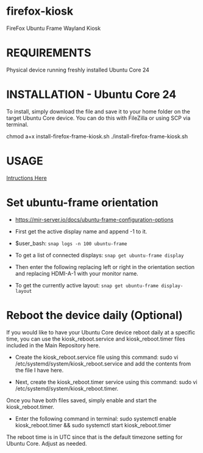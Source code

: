 # firefox-kiosk
FireFox Ubuntu Frame Wayland Kiosk

# REQUIREMENTS
Physical device running freshly installed Ubuntu Core 24

# INSTALLATION - Ubuntu Core 24
To install, simply download the file and save it to your home folder on the target Ubuntu Core device. You can do this with FileZilla or using SCP via terminal.

chmod a+x install-firefox-frame-kiosk.sh
./install-firefox-frame-kiosk.sh

# USAGE
[Intructions Here](https://nwdigital.cloud/blog/2024/11/01/build-firefox-ubuntu-frame-kiosk-on-ubuntu-core-24-with-mir-kiosk/)


# Set ubuntu-frame orientation
* https://mir-server.io/docs/ubuntu-frame-configuration-options

* First get the active display name and append -1 to it.

* $user_bash: `snap logs -n 100 ubuntu-frame`

* To get a list of connected displays: `snap get ubuntu-frame display`

* Then enter the following replacing left or right in the orientation section and replacing HDMI-A-1 with your monitor name.

* To get the currently active layout: `snap get ubuntu-frame display-layout`

# Reboot the device daily (Optional)
If you would like to have your Ubuntu Core device reboot daily at a specific time, you can use the kiosk_reboot.service and kiosk_reboot.timer files included in the Main Repository here.

* Create the kiosk_reboot.service file using this command:
sudo vi /etc/systemd/system/kiosk_reboot.service and add the contents from the file I have here.

* Next, create the kiosk_reboot.timer service using this command:
sudo vi /etc/systemd/system/kiosk_reboot.timer.

Once you have both files saved, simply enable and start the kiosk_reboot.timer.
* Enter the following command in terminal:
sudo systemctl enable kiosk_reboot.timer && sudo systemctl start kiosk_reboot.timer

The reboot time is in UTC since that is the default timezone setting for Ubuntu Core. Adjust as needed.
